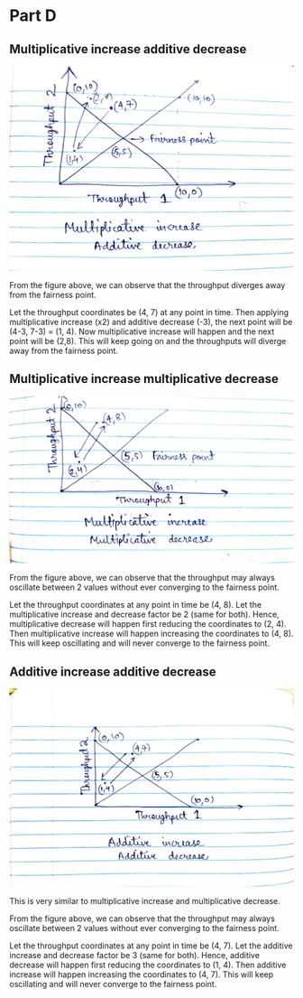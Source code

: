 # Part D

## Multiplicative increase additive decrease
![Multiplicative Increase Additive Decrease](mul_inc_add_dec_1.jpg)

From the figure above, we can observe that the throughput diverges away from the fairness point. 

Let the throughput coordinates be (4, 7) at any point in time. Then applying multiplicative increase (x2) and additive decrease (-3), the next point will be (4-3, 7-3) = (1, 4). Now multiplicative increase will happen and the next point will be (2,8). This will keep going on and the throughputs will diverge away from the fairness point.

## Multiplicative increase multiplicative decrease
![Multiplicative Increase Additive Decrease](mul_inc_mul_dec_1.jpg)

From the figure above, we can observe that the throughput may always oscillate between 2 values without ever converging to the fairness point.

Let the throughput coordinates at any point in time be (4, 8). Let the multiplicative increase and decrease factor be 2 (same for both). Hence, multiplicative decrease will happen first reducing the coordinates to (2, 4). Then multiplicative increase will happen increasing the coordinates to (4, 8). This will keep oscillating and will never converge to the fairness point.

## Additive increase additive decrease
![Multiplicative Increase Additive Decrease](add_inc_add_dec_1.jpg)

This is very similar to multiplicative increase and multiplicative decrease.

From the figure above, we can observe that the throughput may always oscillate between 2 values without ever converging to the fairness point.

Let the throughput coordinates at any point in time be (4, 7). Let the additive increase and decrease factor be 3 (same for both). Hence, additive decrease will happen first reducing the coordinates to (1, 4). Then additive increase will happen increasing the coordinates to (4, 7). This will keep oscillating and will never converge to the fairness point.